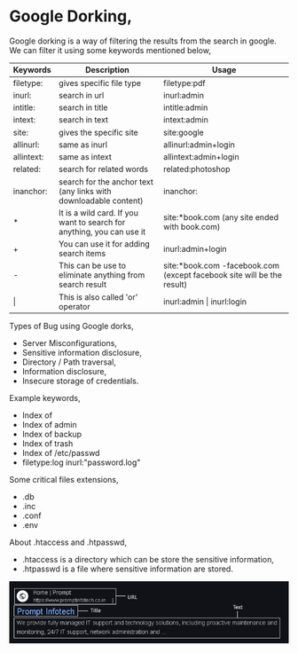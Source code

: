 # Google Dorking,

Google dorking is a way of filtering the results from the search in google. We can filter it using some keywords mentioned below,

| Keywords   | Description                                                           | Usage                                                                   |
| ---------- | --------------------------------------------------------------------- | ----------------------------------------------------------------------- |
| filetype:  | gives specific file type                                              | filetype:pdf                                                            |
| inurl:     | search in url                                                         | inurl:admin                                                             |
| intitle:   | search in title                                                       | intitle:admin                                                           |
| intext:    | search in text                                                        | intext:admin                                                            |
| site:      | gives the specific site                                               | site:google                                                             |
| allinurl:  | same as inurl                                                         | allinurl:admin+login                                                    |
| allintext: | same as intext                                                        | allintext:admin+login                                                   |
| related:   | search for related words                                              | related:photoshop                                                       |
| inanchor:  | search for the anchor text (any links with downloadable content)      | inanchor:                                                               |
| \*         | It is a wild card. If you want to search for anything, you can use it | site:\*book.com (any site ended with book.com)                          |
| +          | You can use it for adding search items                                | inurl:admin+login                                                       |
| -          | This can be use to eliminate anything from search result              | site:\*book.com -facebook.com (except facebook site will be the result) |
| \|         | This is also called 'or' operator                                     | inurl:admin \| inurl:login                                              |

Types of Bug using Google dorks,

- Server Misconfigurations,
- Sensitive information disclosure,
- Directory / Path traversal,
- Information disclosure,
- Insecure storage of credentials.

Example keywords,

- Index of
- Index of admin
- Index of backup
- Index of trash
- Index of /etc/passwd
- filetype:log inurl:"password.log"

Some critical files extensions,

- .db
- .inc
- .conf
- .env

About .htaccess and .htpasswd,

- .htaccess is a directory which can be store the sensitive information,
- .htpasswd is a file where sensitive information are stored.

![googleSearchResult](../images/1.png)
